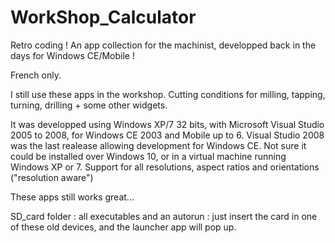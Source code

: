 # WorkShop_Calculator

Retro coding ! An app collection for the machinist, developped back in the days for Windows CE/Mobile !

French only.

I still use these apps in the workshop. Cutting conditions for milling, tapping, turning, drilling + some other widgets.

It was developped using Windows XP/7 32 bits, with Microsoft Visual Studio 2005 to 2008, for Windows CE 2003 and Mobile up to 6. Visual Studio 2008 was the last realease allowing development for Windows CE. Not sure it could be installed over Windows 10, or in a virtual machine running Windows XP or 7. Support for all resolutions, aspect ratios and orientations ("resolution aware")

These apps still works great...

 SD_card folder : all executables and an autorun : just insert the card in one of these old devices, and the launcher app will pop up.
